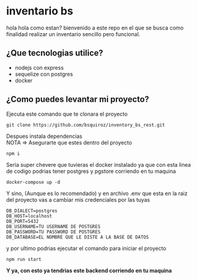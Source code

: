 # inventario bs

hola hola como estan? bienvenido a este repo en el que se busca como finalidad realizar un inventario sencillo pero funcional.

## ¿Que tecnologias utilice?

-   nodejs con express
-   sequelize con postgres
-   docker

## ¿Como puedes levantar mi proyecto?

Ejecuta este comando que te clonara el proyecto

```
git clone https://github.com/bsquiroz/inventory_bs_rest.git
```

Despues instala dependencias <br>
NOTA => Asegurarte que estes dentro del proyecto

```
npm i
```

Seria super chevere que tuvieras el docker instalado ya que con esta linea de codigo podrias tener postgres y pgstore corriendo en tu maquina

```
docker-compose up -d
```

Y sino, (Aunque es lo recomendado) y en archivo .env que esta en la raiz del proyecto vas a cambiar mis credenciales por las tuyas

```
DB_DIALECT=postgres
DB_HOST=localhost
DB_PORT=5432
DB_USERNAME=TU USERNAME DE POSTGRES
DB_PASSWORD=TU PASSWORD DE POSTGRES
DB_DATABASE=EL NOMBRE QUE LE DISTE A LA BASE DE DATOS
```

y por ultimo podrias ejecutar el comando para iniciar el proyecto

```
npm run start
```

<b>Y ya, con esto ya tendrias este backend corriendo en tu maquina</b>
